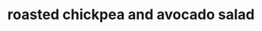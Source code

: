 ---
id: 5c94e709c348f50014d9f483
servings:
notes:
directions: 'preheat oven to 400°f (200°c).
in a large bowl
 mix together the chickpeas
 olive oil
 paprika
 and garlic salt.
spread the chickpeas onto a baking sheet in one layer. bake for 25-30 minutes
 until the chickpeas are crisp.
dice the cucumber and add to a large bowl.
toss in the mixed greens
 cucumber
 tomatoes
 avocado
 roasted chickpeas
 extra virgin olive oil
 lemon juice
 salt
 and pepper
 and mix until well combined.
divide between individual bowls and serve.
enjoy!'
ingredients: '5 oz  mixed greens
1 large cucumber
 diced
10 oz  cherry tomato
 halved
1 avocado
 diced
30 oz  chickpeas
 2 cans
 drained and rinsed
2 tablespoons  olive oil
2 teaspoons  smoked paprika
1 ½ teaspoons  garlic salt
2 tablespoons  extra virgin olive oil
2 tablespoons  fresh lemon juice
½ teaspoon  salt
½ teaspoon  black pepper'
rating: 4
ease: easy
img:
category: main course
href: 'https: //tasty.co/recipe/roasted-chickpea-and-avocado-salad'
totalTime:
cookTime:
prepTime:
title: roasted chickpea and avocado salad
slug: roasted-chickpea-and-avocado-salad
---